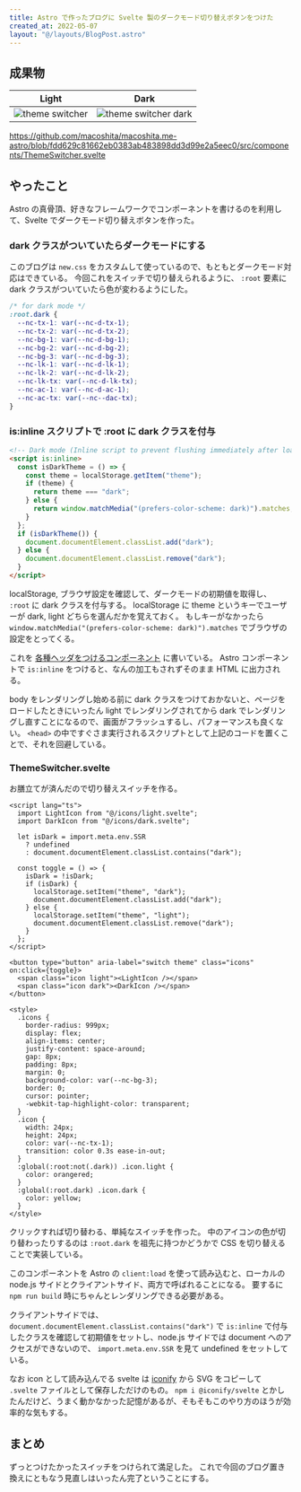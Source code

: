 ```yaml
---
title: Astro で作ったブログに Svelte 製のダークモード切り替えボタンをつけた
created_at: 2022-05-07
layout: "@/layouts/BlogPost.astro"
---
```


## 成果物

|                     Light                     |                          Dark                           |
| :-------------------------------------------: | :-----------------------------------------------------: |
| ![theme switcher](/images/theme-switcher.png) | ![theme switcher dark](/images/theme-switcher-dark.png) |

https://github.com/macoshita/macoshita.me-astro/blob/fdd629c81662eb0383ab483898dd3d99e2a5eec0/src/components/ThemeSwitcher.svelte

## やったこと

Astro の真骨頂、好きなフレームワークでコンポーネントを書けるのを利用して、Svelte でダークモード切り替えボタンを作った。

### dark クラスがついていたらダークモードにする

このブログは `new.css` をカスタムして使っているので、もともとダークモード対応はできている。
今回これをスイッチで切り替えられるように、 `:root` 要素に dark クラスがついていたら色が変わるようにした。

```css
/* for dark mode */
:root.dark {
  --nc-tx-1: var(--nc-d-tx-1);
  --nc-tx-2: var(--nc-d-tx-2);
  --nc-bg-1: var(--nc-d-bg-1);
  --nc-bg-2: var(--nc-d-bg-2);
  --nc-bg-3: var(--nc-d-bg-3);
  --nc-lk-1: var(--nc-d-lk-1);
  --nc-lk-2: var(--nc-d-lk-2);
  --nc-lk-tx: var(--nc-d-lk-tx);
  --nc-ac-1: var(--nc-d-ac-1);
  --nc-ac-tx: var(--nc--dac-tx);
}
```

### is:inline スクリプトで :root に dark クラスを付与

```html
<!-- Dark mode (Inline script to prevent flushing immediately after loading) -->
<script is:inline>
  const isDarkTheme = () => {
    const theme = localStorage.getItem("theme");
    if (theme) {
      return theme === "dark";
    } else {
      return window.matchMedia("(prefers-color-scheme: dark)").matches;
    }
  };
  if (isDarkTheme()) {
    document.documentElement.classList.add("dark");
  } else {
    document.documentElement.classList.remove("dark");
  }
</script>
```

localStorage, ブラウザ設定を確認して、ダークモードの初期値を取得し、 `:root` に dark クラスを付与する。
localStorage に theme というキーでユーザーが dark, light どちらを選んだかを覚えておく。
もしキーがなかったら `window.matchMedia("(prefers-color-scheme: dark)").matches` でブラウザの設定をとってくる。

これを [各種ヘッダをつけるコンポーネント](https://github.com/macoshita/macoshita.me-astro/blob/fdd629c81662eb0383ab483898dd3d99e2a5eec0/src/components/BaseHead.astro#L43-L59) に書いている。
Astro コンポーネントで `is:inline` をつけると、なんの加工もされずそのまま HTML に出力される。

body をレンダリングし始める前に dark クラスをつけておかないと、ページをロードしたときにいったん light でレンダリングされてから dark でレンダリングし直すことになるので、画面がフラッシュするし、パフォーマンスも良くない。
`<head>` の中ですぐさま実行されるスクリプトとして上記のコードを置くことで、それを回避している。

### ThemeSwitcher.svelte

お膳立てが済んだので切り替えスイッチを作る。

```svelte
<script lang="ts">
  import LightIcon from "@/icons/light.svelte";
  import DarkIcon from "@/icons/dark.svelte";

  let isDark = import.meta.env.SSR
    ? undefined
    : document.documentElement.classList.contains("dark");

  const toggle = () => {
    isDark = !isDark;
    if (isDark) {
      localStorage.setItem("theme", "dark");
      document.documentElement.classList.add("dark");
    } else {
      localStorage.setItem("theme", "light");
      document.documentElement.classList.remove("dark");
    }
  };
</script>

<button type="button" aria-label="switch theme" class="icons" on:click={toggle}>
  <span class="icon light"><LightIcon /></span>
  <span class="icon dark"><DarkIcon /></span>
</button>

<style>
  .icons {
    border-radius: 999px;
    display: flex;
    align-items: center;
    justify-content: space-around;
    gap: 8px;
    padding: 8px;
    margin: 0;
    background-color: var(--nc-bg-3);
    border: 0;
    cursor: pointer;
    -webkit-tap-highlight-color: transparent;
  }
  .icon {
    width: 24px;
    height: 24px;
    color: var(--nc-tx-1);
    transition: color 0.3s ease-in-out;
  }
  :global(:root:not(.dark)) .icon.light {
    color: orangered;
  }
  :global(:root.dark) .icon.dark {
    color: yellow;
  }
</style>

```

クリックすれば切り替わる、単純なスイッチを作った。
中のアイコンの色が切り替わったりするのは `:root.dark` を祖先に持つかどうかで CSS を切り替えることで実装している。

このコンポーネントを Astro の `client:load` を使って読み込むと、ローカルの node.js サイドとクライアントサイド、両方で呼ばれることになる。
要するに `npm run build` 時にちゃんとレンダリングできる必要がある。

クライアントサイドでは、 `document.documentElement.classList.contains("dark")` で `is:inline` で付与したクラスを確認して初期値をセットし、node.js サイドでは document へのアクセスができないので、 `import.meta.env.SSR` を見て undefined をセットしている。

なお icon として読み込んでる svelte は [iconify](https://iconify.design/) から SVG をコピーして `.svelte` ファイルとして保存しただけのもの。
`npm i @iconify/svelte` とかしたんだけど、うまく動かなかった記憶があるが、そもそもこのやり方のほうが効率的な気もする。

## まとめ

ずっとつけたかったスイッチをつけられて満足した。
これで今回のブログ置き換えにともなう見直しはいったん完了ということにする。
